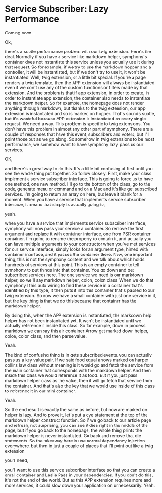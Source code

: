 # Service Subscriber: Lazy Performance

Coming soon...

Ok, 

there's a subtle performance problem with our twig extension. Here's the deal. Normally if you have a service like markdown helper, symphony's container does not instantiate this service unless you actually use it during that request. So for example, if we try to use the markdown hopper and a controller, it will be instantiated, but if we don't try to use it, it won't be instantiated. Well, twig extension, or a little bit special. If you're a page renders a twig template, then the APP extension will always be instantiated even if we don't use any of the custom functions or filters made by that extension. And the problem is that if app extension, in order to create, in order to instantiate app extension, the container also needs to instantiate the markdown helper. So for example, the homepage does not render anything through markdown, but thanks to the twig extension, our app extension is instantiated and so is marked on hopper. That's sounds subtle, but it's wasteful because APP extension is instantiated on every single request. We need a way. This problem is specific to twig extensions. You don't have this problem in almost any other part of symphony. There are a couple of responses that have this event, subscribers and voters, but I'll point those out as we go along. So somehow in twig extensions to be most performance, we somehow want to have symphony lazy, pass us our services. 

OK, 

and there's a great way to do this. It's a little bit confusing at first until you see the whole thing put together. So follow closely. First, make your class implement a service subscriber interface. This is going to force us to have one method, one new method. I'll go to the bottom of the class, go to the code, generate menu or command and on a Mac and it's like get subscribed services. I'm going to return an array on here, but leave it blank for a moment. When you have a service that implements service subscriber interface, it means that simply is actually going to, 

yeah, 

when you have a service that implements service subscriber interface, symphony will now pass your service a container. So remove the first argument and replace it with container interface, one from PSR container container. I'm going to rename the property to contain it, and actually you can have multiple arguments to your constructor when you've met services for our service interface, simply looks for an argument type, hinted with container interface, and it passes the container there. Now, one important thing, this is not the symphony content and we talk about which holds hundreds of services at this point. This is an empty container to tell symphony to put things into that container. You go down and get subscribed services here. The one service we need is our markdown helper, so we'll say markdown helper, colon, colon class. When we do that symphony I this auto wiring to find these service in a container that's identified by this type, it then puts it into this container that's passed to our twig extension. So now we have a small container with just one service in it, but the key thing is that we do this because that container has the markdown helper. 

By doing this, when the APP extension is instantiated, the markdown help helper has not been instantiated yet. It won't be instantiated until we actually reference it inside this class. So for example, down in process markdown we can say this air container Arrow get marked down helper, colon, colon class, and then parse value. 

Yeah. 

The kind of confusing thing is in gets subscribed events, you can actually pass us a key value pair. If we said food equal arrows marked on harper collins law class without meaning is it would go and fetch the service from the main container that corresponds with the markdown helper. And then inside this class we would reference it as food. But if you just pass markdown helper class as the value, then it will go fetch that service from the container. And that's also the key that we would use inside of this class to reference it in our mini container. 

Yeah. 

So the end result is exactly the same as before, but now are marked on helper is lazy. And to prove it, let's put a dye statement at the top of the markdown helper construct function. So if we go back to our article page and refresh, not surprising, you can see it dies right in the middle of the page, but if you go back to the homepage, the whole thing prints the markdown helper is never instantiated. Go back and remove that die statements. So the takeaway here is use normal dependency injection everywhere, but then in just a couple of places that I'll point out like a twig extension 

you'll need, 

you'll want to use this service subscriber interface so that you can create a small container and Leslie Pass in your dependencies. If you don't do this, it's not the end of the world. But as this APP extension requires more and more services, it could slow down your application on unnecessarily. Yeah.